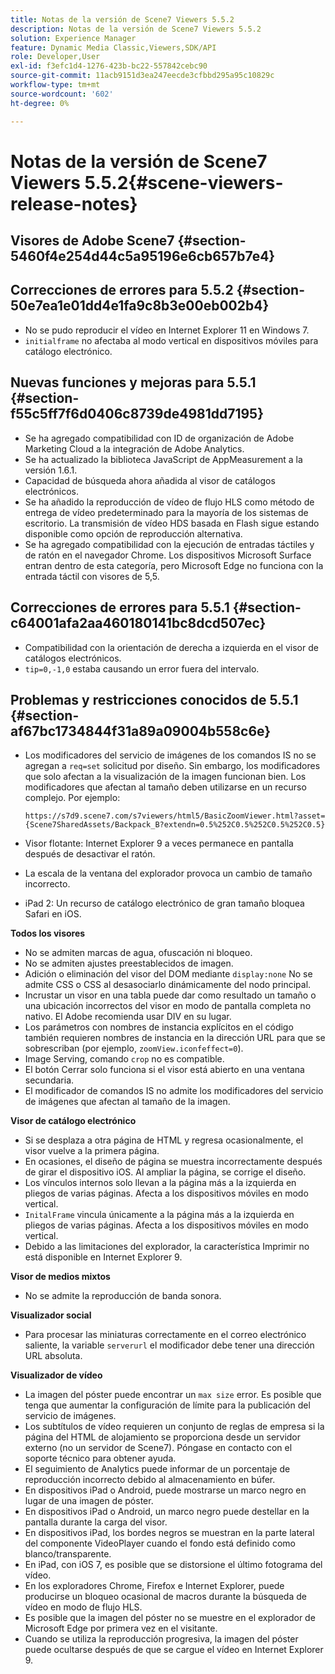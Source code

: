 ```yaml
---
title: Notas de la versión de Scene7 Viewers 5.5.2
description: Notas de la versión de Scene7 Viewers 5.5.2
solution: Experience Manager
feature: Dynamic Media Classic,Viewers,SDK/API
role: Developer,User
exl-id: f3efc1d4-1276-423b-bc22-557842cebc90
source-git-commit: 11acb9151d3ea247eecde3cfbbd295a95c10829c
workflow-type: tm+mt
source-wordcount: '602'
ht-degree: 0%

---
```


# Notas de la versión de Scene7 Viewers 5.5.2{#scene-viewers-release-notes}

## Visores de Adobe Scene7 {#section-5460f4e254d44c5a95196e6cb657b7e4}

## Correcciones de errores para 5.5.2 {#section-50e7ea1e01dd4e1fa9c8b3e00eb002b4}

* No se pudo reproducir el vídeo en Internet Explorer 11 en Windows 7.
* `initialframe` no afectaba al modo vertical en dispositivos móviles para catálogo electrónico.

## Nuevas funciones y mejoras para 5.5.1 {#section-f55c5ff7f6d0406c8739de4981dd7195}

* Se ha agregado compatibilidad con ID de organización de Adobe Marketing Cloud a la integración de Adobe Analytics.
* Se ha actualizado la biblioteca JavaScript de AppMeasurement a la versión 1.6.1.
* Capacidad de búsqueda ahora añadida al visor de catálogos electrónicos.
* Se ha añadido la reproducción de vídeo de flujo HLS como método de entrega de vídeo predeterminado para la mayoría de los sistemas de escritorio. La transmisión de vídeo HDS basada en Flash sigue estando disponible como opción de reproducción alternativa.
* Se ha agregado compatibilidad con la ejecución de entradas táctiles y de ratón en el navegador Chrome. Los dispositivos Microsoft Surface entran dentro de esta categoría, pero Microsoft Edge no funciona con la entrada táctil con visores de 5,5.

## Correcciones de errores para 5.5.1 {#section-c64001afa2aa460180141bc8dcd507ec}

* Compatibilidad con la orientación de derecha a izquierda en el visor de catálogos electrónicos.
* `tip=0,-1,0` estaba causando un error fuera del intervalo.

## Problemas y restricciones conocidos de 5.5.1 {#section-af67bc1734844f31a89a09004b558c6e}

* Los modificadores del servicio de imágenes de los comandos IS no se agregan a `req=set` solicitud por diseño. Sin embargo, los modificadores que solo afectan a la visualización de la imagen funcionan bien. Los modificadores que afectan al tamaño deben utilizarse en un recurso complejo. Por ejemplo:

   `https://s7d9.scene7.com/s7viewers/html5/BasicZoomViewer.html?asset= {Scene7SharedAssets/Backpack_B?extendn=0.5%252C0.5%252C0.5%252C0.5}`

* Visor flotante: Internet Explorer 9 a veces permanece en pantalla después de desactivar el ratón.
* La escala de la ventana del explorador provoca un cambio de tamaño incorrecto.
* iPad 2: Un recurso de catálogo electrónico de gran tamaño bloquea Safari en iOS.

**Todos los visores**

* No se admiten marcas de agua, ofuscación ni bloqueo.
* No se admiten ajustes preestablecidos de imagen.
* Adición o eliminación del visor del DOM mediante `display:none` No se admite CSS o CSS al desasociarlo dinámicamente del nodo principal.
* Incrustar un visor en una tabla puede dar como resultado un tamaño o una ubicación incorrectos del visor en modo de pantalla completa no nativo. El Adobe recomienda usar DIV en su lugar.
* Los parámetros con nombres de instancia explícitos en el código también requieren nombres de instancia en la dirección URL para que se sobrescriban (por ejemplo, `zoomView.iconfeffect=0`).
* Image Serving, comando `crop` no es compatible.
* El botón Cerrar solo funciona si el visor está abierto en una ventana secundaria.
* El modificador de comandos IS no admite los modificadores del servicio de imágenes que afectan al tamaño de la imagen.

**Visor de catálogo electrónico**

* Si se desplaza a otra página de HTML y regresa ocasionalmente, el visor vuelve a la primera página.
* En ocasiones, el diseño de página se muestra incorrectamente después de girar el dispositivo iOS. Al ampliar la página, se corrige el diseño.
* Los vínculos internos solo llevan a la página más a la izquierda en pliegos de varias páginas. Afecta a los dispositivos móviles en modo vertical.
* `InitalFrame` vincula únicamente a la página más a la izquierda en pliegos de varias páginas. Afecta a los dispositivos móviles en modo vertical.
* Debido a las limitaciones del explorador, la característica Imprimir no está disponible en Internet Explorer 9.

**Visor de medios mixtos**

* No se admite la reproducción de banda sonora.

**Visualizador social**

* Para procesar las miniaturas correctamente en el correo electrónico saliente, la variable `serverurl` el modificador debe tener una dirección URL absoluta.

**Visualizador de vídeo**

* La imagen del póster puede encontrar un `max size` error. Es posible que tenga que aumentar la configuración de límite para la publicación del servicio de imágenes.
* Los subtítulos de vídeo requieren un conjunto de reglas de empresa si la página del HTML de alojamiento se proporciona desde un servidor externo (no un servidor de Scene7). Póngase en contacto con el soporte técnico para obtener ayuda.
* El seguimiento de Analytics puede informar de un porcentaje de reproducción incorrecto debido al almacenamiento en búfer.
* En dispositivos iPad o Android, puede mostrarse un marco negro en lugar de una imagen de póster.
* En dispositivos iPad o Android, un marco negro puede destellar en la pantalla durante la carga del visor.
* En dispositivos iPad, los bordes negros se muestran en la parte lateral del componente VideoPlayer cuando el fondo está definido como blanco/transparente.
* En iPad, con iOS 7, es posible que se distorsione el último fotograma del vídeo.
* En los exploradores Chrome, Firefox e Internet Explorer, puede producirse un bloqueo ocasional de macros durante la búsqueda de vídeo en modo de flujo HLS.
* Es posible que la imagen del póster no se muestre en el explorador de Microsoft Edge por primera vez en el visitante.
* Cuando se utiliza la reproducción progresiva, la imagen del póster puede ocultarse después de que se cargue el vídeo en Internet Explorer 9.
